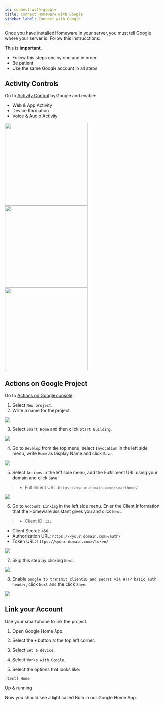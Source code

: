 ```yaml
---
id: connect-with-google
title: Connect Homeware with Google
sidebar_label: Connect with Google
---
```


Once you have installed Homeware in your server, you must tell Google where your server is. Follow this instrucctions:

This is **important**.
- Follow this steps one by one and in order.
- Be patient
- Use the same Google account in all steps

## Activity Controls

Go to <a href="https://myaccount.google.com/activitycontrols" target="blanck">Activity Control</a> by Google and enable:

- Web & App Activity
- Device Iformation
- Voice & Audio Activity


<img src="/Homeware-LAN/img/connect-with-google/S1C1.png" width="266"/>
<img src="/Homeware-LAN/img/connect-with-google/S1C2.png" width="266"/>
<img src="/Homeware-LAN/img/connect-with-google/S1C3.png" width="266"/>

## Actions on Google Project

Go to <a href="https://console.actions.google.com/" target="blanck">Actions on Google console</a>.

1. Select `New project`.
2. Write a name for the project.

<img src="/Homeware-LAN/img/connect-with-google/S2C1.png"/>

3. Select `Smart Home` and then click `Start Building`.

<img src="/Homeware-LAN/img/connect-with-google/S2C2.png"/>

4. Go to `Develop` from the top menu, select `Invocation` in the left side menu, write `Home` as Display Name and click `Save`.

<img src="/Homeware-LAN/img/connect-with-google/S2C3.png"/>

5. Select `Actions` in the left side menu, add the Fulfillment URL using your domain and click `Save`

> - Fulfillment URL: `https://<your.domain.com>/smarthome/`


<img src="/Homeware-LAN/img/connect-with-google/S2C4.png"/>

6. Go to `Account Linking` in the left side menu. Enter the Client Information that the Homeware assistant gives you and click `Next`.

> - Client ID: `123`
- Client Secret: `456`
- Authorization URL: `https://<your.domain.com>/auth/`
- Token URL: `https://<your.domain.com>/token/`

<img src="/Homeware-LAN/img/connect-with-google/S2C5.png"/>

7. Skip this step by clicking `Next`.

<img src="/Homeware-LAN/img/connect-with-google/S2C6.png"/>

8. Enable `Google to transmit clientID and secret via HTTP basic auth header`, click `Next` and the click `Save`.

<img src="/Homeware-LAN/img/connect-with-google/S2C7.png"/>

## Link your Account

Use your smartphone to link the project.

1. Open Google Home App.

2. Select the `+` button at the top left corner.

3. Select `Set a device`.

4. Select `Works with Google`.

5. Select the options that looks like:

```
[test] Home
```

Up & running

Now you should see a light called Bulb in our Google Home App.
